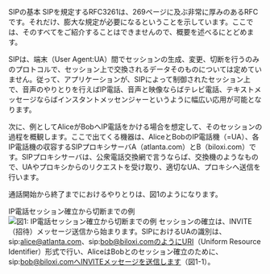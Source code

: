 SIPの基本
SIPを規定するRFC3261は、269ページに及ぶ非常に厚みのあるRFCです。それだけ、膨大な規定が必要になるということを示しています。ここでは、そのすべてをご紹介することはできませんので、概要を述べるにとどめます。

SIPは、端末（User Agent:UA）間でセッションの生成、変更、切断を行うのみのプロトコルで、セッション上で交換されるデータそのものについては定めていません。従って、アプリケーションが、SIPによって制御されたセッション上で、音声のやりとりを行えばIP電話、音声と映像ならばテレビ電話、テキストメッセージならばインスタントメッセンジャーというように幅広い応用が可能となります。

次に、例としてAliceがBobへIP電話をかける場合を想定して、そのセッションの過程を概観します。ここで出てくる機器は、AliceとBobのIP電話機（=UA）、各IP電話機の収容するSIPプロキシサーバA（atlanta.com）とB（biloxi.com）です。SIPプロキシサーバは、公衆電話交換網で言うならば、交換機のようなもので、UAやプロキシからのリクエストを受け取り、適切なUA、プロキシへ送信を行います。

通話開始から終了までにおけるやりとりは、図1のようになります。

IP電話セッション確立から切断までの例
![図1: IP電話セッション確立から切断までの例](https://www.nic.ad.jp/ja/newsletter/No29/images/100_01.jpg "図1: IP電話セッション確立から切断までの例")
セッションの確立は、INVITE（招待）メッセージ送信から始まります。SIPにおけるUAの識別は、sip:alice@atlanta.com、sip:bob@biloxi.comのようにURI（Uniform Resource Identifier）形式で行い、AliceはBobとのセッション確立のために、sip:bob@biloxi.comへINVITEメッセージを送信します（図1-1）。